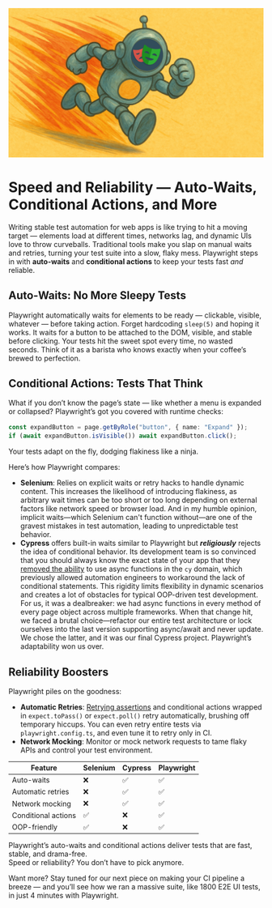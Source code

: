 ![Thumbnail](./assets/speed-and-reliability.png)

# Speed and Reliability — Auto-Waits, Conditional Actions, and More

Writing stable test automation for web apps is like trying to hit a moving target — elements load at different times, networks lag, and dynamic UIs love to throw curveballs. Traditional tools make you slap on manual waits and retries, turning your test suite into a slow, flaky mess. Playwright steps in with **auto-waits** and **conditional actions** to keep your tests fast *and* reliable.

## Auto-Waits: No More Sleepy Tests

Playwright automatically waits for elements to be ready — clickable, visible, whatever — before taking action. Forget hardcoding `sleep(5)` and hoping it works. It waits for a button to be attached to the DOM, visible, and stable before clicking. Your tests hit the sweet spot every time, no wasted seconds. Think of it as a barista who knows exactly when your coffee’s brewed to perfection.

## Conditional Actions: Tests That Think

What if you don’t know the page’s state — like whether a menu is expanded or collapsed? Playwright’s got you covered with runtime checks:

```typescript
const expandButton = page.getByRole("button", { name: "Expand" });
if (await expandButton.isVisible()) await expandButton.click();
```

Your tests adapt on the fly, dodging flakiness like a ninja.

Here’s how Playwright compares:

- **Selenium**: Relies on explicit waits or retry hacks to handle dynamic content. This increases the likelihood of introducing flakiness, as arbitrary wait times can be too short or too long depending on external factors like network speed or browser load. And in my humble opinion, implicit waits—which Selenium can't function without—are one of the gravest mistakes in test automation, leading to unpredictable test behavior.
- **Cypress** offers built-in waits similar to Playwright but ***religiously*** rejects the idea of conditional behavior. Its development team is so convinced that you should always know the exact state of your app that they [removed the ability](https://docs.cypress.io/app/faq#Can-I-use-ES7-async--await-syntax) to use async functions in the `cy` domain, which previously allowed automation engineers to workaround the lack of conditional statements. This rigidity limits flexibility in dynamic scenarios and creates a lot of obstacles for typical OOP-driven test development.  
For us, it was a dealbreaker: we had async functions in every method of every page object across multiple frameworks. When that change hit, we faced a brutal choice—refactor our entire test architecture or lock ourselves into the last version supporting async/await and never update. We chose the latter, and it was our final Cypress project. Playwright’s adaptability won us over.

## Reliability Boosters

Playwright piles on the goodness:

- **Automatic Retries**: [Retrying assertions](https://playwright.dev/docs/test-assertions#auto-retrying-assertions) and conditional actions wrapped in `expect.toPass()` or `expect.poll()` retry automatically, brushing off temporary hiccups. You can even retry entire tests via `playwright.config.ts`, and even tune it to retry only in CI.
- **Network Mocking**: Monitor or mock network requests to tame flaky APIs and control your test environment.
  
| Feature                 | Selenium | Cypress | Playwright |
| ----------------------- | -------- | ------- | ---------- |
| Auto-waits              |    ❌    |   ✅   |     ✅     |
| Automatic retries       |    ❌    |   ✅   |     ✅     |
| Network mocking         |    ❌    |   ✅   |     ✅     |
| Conditional actions     |    ✅    |   ❌   |     ✅     |
| OOP-friendly            |    ✅    |   ❌   |     ✅     |

Playwright’s auto-waits and conditional actions deliver tests that are fast, stable, and drama-free.  
Speed or reliability? You don’t have to pick anymore.

Want more? Stay tuned for our next piece on making your CI pipeline a breeze — and you’ll see how we ran a massive suite, like 1800 E2E UI tests, in just 4 minutes with Playwright.